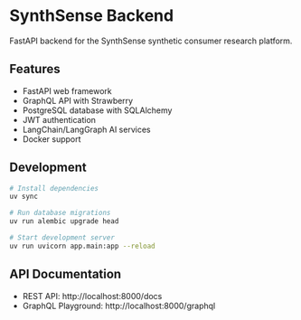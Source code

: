 # SynthSense Backend

FastAPI backend for the SynthSense synthetic consumer research platform.

## Features

- FastAPI web framework
- GraphQL API with Strawberry
- PostgreSQL database with SQLAlchemy
- JWT authentication
- LangChain/LangGraph AI services
- Docker support

## Development

```bash
# Install dependencies
uv sync

# Run database migrations
uv run alembic upgrade head

# Start development server
uv run uvicorn app.main:app --reload
```

## API Documentation

- REST API: http://localhost:8000/docs
- GraphQL Playground: http://localhost:8000/graphql